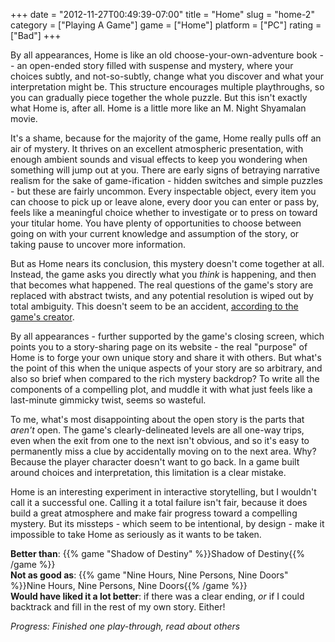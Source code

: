 +++
date = "2012-11-27T00:49:39-07:00"
title = "Home"
slug = "home-2"
category = ["Playing A Game"]
game = ["Home"]
platform = ["PC"]
rating = ["Bad"]
+++

By all appearances, Home is like an old choose-your-own-adventure book -- an open-ended story filled with suspense and mystery, where your choices subtly, and not-so-subtly, change what you discover and what your interpretation might be.  This structure encourages multiple playthroughs, so you can gradually piece together the whole puzzle.  But this isn't exactly what Home is, after all.  Home is a little more like an M. Night Shyamalan movie.

It's a shame, because for the majority of the game, Home really pulls off an air of mystery.  It thrives on an excellent atmospheric presentation, with enough ambient sounds and visual effects to keep you wondering when something will jump out at you.  There are early signs of betraying narrative realism for the sake of game-ification - hidden switches and simple puzzles - but these are fairly uncommon.  Every inspectable object, every item you can choose to pick up or leave alone, every door you can enter or pass by, feels like a meaningful choice whether to investigate or to press on toward your titular home.  You have plenty of opportunities to choose between going on with your current knowledge and assumption of the story, or taking pause to uncover more information.

But as Home nears its conclusion, this mystery doesn't come together at all.  Instead, the game asks you directly what you <i>think</i> is happening, and then that becomes what happened.  The real questions of the game's story are replaced with abstract twists, and any potential resolution is wiped out by total ambiguity.  This doesn't seem to be an accident, <a href="http://steamcommunity.com/app/215670/discussions/0/864944663000733194/#c864948030080220666">according to the game's creator</a>.

By all appearances - further supported by the game's closing screen, which points you to a story-sharing page on its website - the real "purpose" of Home is to forge your own unique story and share it with others.  But what's the point of this when the unique aspects of your story are so arbitrary, and also so brief when compared to the rich mystery backdrop?  To write all the components of a compelling plot, and muddle it with what just feels like a last-minute gimmicky twist, seems so wasteful.

To me, what's most disappointing about the open story is the parts that <i>aren't</i> open.  The game's clearly-delineated levels are all one-way trips, even when the exit from one to the next isn't obvious, and so it's easy to permanently miss a clue by accidentally moving on to the next area.  Why?  Because the player character doesn't want to go back.  In a game built around choices and interpretation, this limitation is a clear mistake.

Home is an interesting experiment in interactive storytelling, but I wouldn't call it a successful one.  Calling it a total failure isn't fair, because it does build a great atmosphere and make fair progress toward a compelling mystery.  But its missteps - which seem to be intentional, by design - make it impossible to take Home as seriously as it wants to be taken.

<b>Better than</b>: {{% game "Shadow of Destiny" %}}Shadow of Destiny{{% /game %}}  
<b>Not as good as</b>: {{% game "Nine Hours, Nine Persons, Nine Doors" %}}Nine Hours, Nine Persons, Nine Doors{{% /game %}}  
<b>Would have liked it a lot better</b>: if there was a clear ending, <i>or</i> if I could backtrack and fill in the rest of my own story.  Either!

<i>Progress: Finished one play-through, read about others</i>